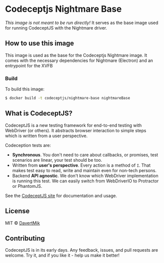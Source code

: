 # Codeceptjs Nightmare Base

_This image is not meant to be run directly!_ It serves as the base image used for running CodeceptJS with the Nightmare driver.

## How to use this image

This image is used as the base for the Codeceptjs Nightmare image. It comes with the necessary dependencies for Nightmare (Electron) and an entrypoint for the XVFB

### Build

To build this image:

```sh
$ docker build -t codeceptjs/nightmare-base nightmareBase
```

## What is CodeceptJS?

CodeceptJS is a new testing framework for end-to-end testing with WebDriver (or others). It abstracts browser interaction to simple steps which is written from a user perspective. 

Codeception tests are:

- **Synchronous**. You don't need to care about callbacks, or promises, test scenarios are linear, your test should be too.
- Written from **user's perspective**. Every action is a method of `I`. That makes test easy to read, write and maintain even for non-tech persons.
- Backend **API agnostic**. We don't know which WebDriver implementation is running this test. We can easily switch from WebDriverIO to Protractor or PhantomJS.

See the [CodeceptJS site](http://codecept.io/) for documentation and usage.

## License

MIT © [DavertMik](http://codegyre.com/)

## Contributing

CodeceptJS is in its early days. Any feedback, issues, and pull requests are welcome. Try it, and if you like it - help us make it better!